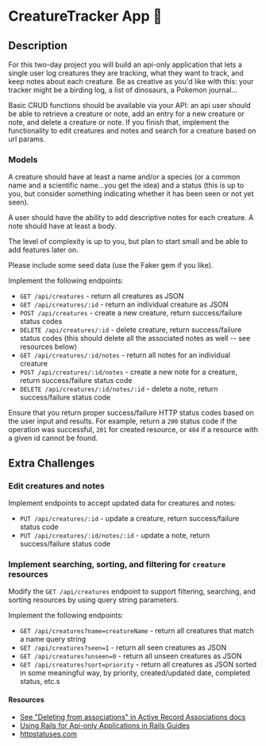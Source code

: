# CreatureTracker App 🐾

## Description

For this two-day project you will build an api-only application that lets a single user log creatures they are tracking, what they want to track, and keep notes about each creature. Be as creative as you'd like with this: your tracker might be a birding log, a list of dinosaurs, a Pokemon journal...

Basic CRUD functions should be available via your API: an api user should be able to retrieve a creature or note, add an entry for a new creature or note, and delete a creature or note. If you finish that, implement the functionality to edit creatures and notes and search for a creature based on url params.

### Models

A creature should have at least a name and/or a species (or a common name and a scientific name...you get the idea) and a status (this is up to you, but consider something indicating whether it has been seen or not yet seen).

A user should have the ability to add descriptive notes for each creature. A note should have at least a body.

The level of complexity is up to you, but plan to start small and be able to add features later on.

Please include some seed data (use the Faker gem if you like).

Implement the following endpoints:

- `GET /api/creatures` - return all creatures as JSON
- `GET /api/creatures/:id` - return an individual creature as JSON
- `POST /api/creatures` - create a new creature, return success/failure status codes
- `DELETE /api/creatures/:id` - delete creature, return success/failure status codes (this should delete all the associated notes as well -- see resources below)
- `GET /api/creatures/:id/notes` - return all notes for an individual creature
- `POST /api/creatures/:id/notes` - create a new note for a creature, return success/failure status code
- `DELETE /api/creatures/:id/notes/:id` - delete a note, return success/failure status code

Ensure that you return proper success/failure HTTP status codes based on the user input and results. For example, return a `200` status code if the operation was successful, `201` for created resource, or `404` if a resource with a given id cannot be found.

## Extra Challenges

### Edit creatures and notes

Implement endpoints to accept updated data for creatures and notes:

* `PUT /api/creatures/:id` - update a creature, return success/failure status code
* `PUT /api/creatures/:id/notes/:id` - update a note, return success/failure status code

### Implement searching, sorting, and filtering for `creature` resources

Modify the `GET /api/creatures` endpoint to support filtering, searching, and sorting resources by using query string parameters.

Implement the following endpoints:

- `GET /api/creatures?name=creatureName` - return all creatures that match a name query string
- `GET /api/creatures?seen=1` - return all seen creatures as JSON
- `GET /api/creatures?unseen=0` - return all unseen creatures as JSON
- `GET /api/creatures?sort=priority` - return all creatures as JSON sorted in some meaningful way, by priority, created/updated date, completed status, etc.s

#### Resources

- [See "Deleting from associations" in Active Record Associations docs](http://api.rubyonrails.org/classes/ActiveRecord/Associations/ClassMethods.html)
- [Using Rails for Api-only Applications in Rails Guides](http://guides.rubyonrails.org/api_app.html)
- [httpstatuses.com](https://httpstatuses.com)